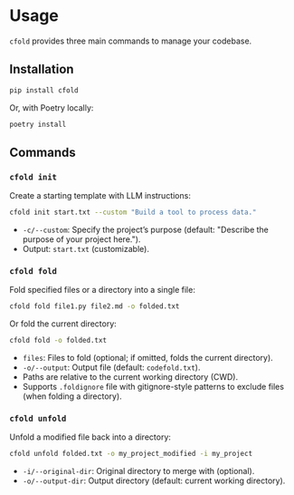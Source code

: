 # Usage

`cfold` provides three main commands to manage your codebase.

## Installation

```bash
pip install cfold
```

Or, with Poetry locally:

```bash
poetry install
```

## Commands

### `cfold init`

Create a starting template with LLM instructions:

```bash
cfold init start.txt --custom "Build a tool to process data."
```

- `-c/--custom`: Specify the project’s purpose (default: "Describe the purpose of your project here.").
- Output: `start.txt` (customizable).

### `cfold fold`

Fold specified files or a directory into a single file:

```bash
cfold fold file1.py file2.md -o folded.txt
```

Or fold the current directory:

```bash
cfold fold -o folded.txt
```

- `files`: Files to fold (optional; if omitted, folds the current directory).
- `-o/--output`: Output file (default: `codefold.txt`).
- Paths are relative to the current working directory (CWD).
- Supports `.foldignore` file with gitignore-style patterns to exclude files (when folding a directory).

### `cfold unfold`

Unfold a modified file back into a directory:

```bash
cfold unfold folded.txt -o my_project_modified -i my_project
```

- `-i/--original-dir`: Original directory to merge with (optional).
- `-o/--output-dir`: Output directory (default: current working directory).